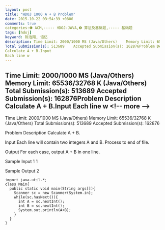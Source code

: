 ```yaml
---
layout: post
title: "HDOJ 1000 A + B Problem"
date: 2015-10-22 03:54:39 +0800
comments: true
categories:❶ ACM,----- HDOJ-JAVA,❺ 算法及基础题,----- 基础题
tags: [hdoj]
keyword: 陈浩翔, 谙忆
description: Time Limit: 2000/1000 MS (Java/Others)    Memory Limit: 65536/32768 K (Java/Others) 
Total Submission(s): 513689    Accepted Submission(s): 162876Problem Description 
Calculate A + B.Input 
Each line w 
---
```



Time Limit: 2000/1000 MS (Java/Others)    Memory Limit: 65536/32768 K (Java/Others) 
Total Submission(s): 513689    Accepted Submission(s): 162876Problem Description 
Calculate A + B.Input 
Each line w
&#60;!-- more --&#62;
----------

Time Limit: 2000/1000 MS (Java/Others)    Memory Limit: 65536/32768 K (Java/Others)
Total Submission(s): 513689    Accepted Submission(s): 162876


Problem Description
Calculate A + B.
 

Input
Each line will contain two integers A and B. Process to end of file.
 

Output
For each case, output A + B in one line.
 

Sample Input
1 1
 

Sample Output
2

```
import java.util.*;
class Main{
  public static void main(String args[]){
    Scanner sc = new Scanner(System.in);
    while(sc.hasNext()){
      int A = sc.nextInt();
      int B = sc.nextInt();
      System.out.println(A+B);
    }
  }
}
```